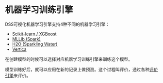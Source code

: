 # 机器学习训练引擎

DSS可视化机器学习引擎支持4种不同的机器学习引擎：

- [Scikit-learn / XGBoost](dataiku-docs-zh/docs/MachineLearning/Engines/Sklearn.md)
- [MLLib (Spark)](dataiku-docs-zh/docs/MachineLearning/Engines/MLlib.md)
- [H2O (Sparkling Water)](dataiku-docs-zh/docs/MachineLearning/Engines/H2O.md)
- [Vertica](dataiku-docs-zh/docs/MachineLearning/Engines/Vertica.md)

在创建模型的时候可以选择对应机器学习训练引擎来训练这个模型。

模型训练好后，就可以应用在新的记录上做预测。这个过程叫评价，通过各种[评价引擎](dataiku-docs-zh/docs/MachineLearning/Scoring-engines.md)来评价。